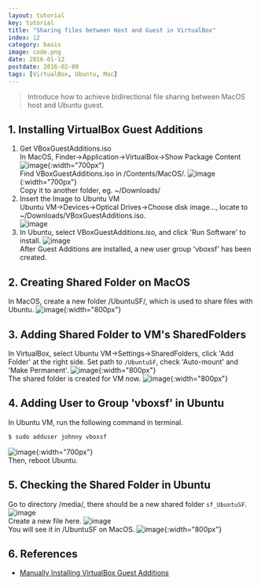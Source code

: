 ```yaml
---
layout: tutorial
key: tutorial
title: "Sharing files between Host and Guest in VirtualBox"
index: 12
category: basis
image: code.png
date: 2016-01-12
postdate: 2016-02-09
tags: [VirtualBox, Ubuntu, Mac]
---
```


> Introduce how to achieve bidirectional file sharing between MacOS host and Ubuntu guest.

## 1. Installing VirtualBox Guest Additions
1) Get VBoxGuestAdditions.iso  
In MacOS, Finder->Application->VirtualBox->Show Package Content
![image](/public/tutorials/12/virtualbox.png){:width="700px"}  
Find VBoxGuestAdditions.iso in /Contents/MacOS/.
![image](/public/tutorials/12/iso.png){:width="700px"}  
Copy it to another folder, eg. ~/Downloads/  
2) Insert the Image to Ubuntu VM  
Ubuntu VM->Devices->Optical Drives->Choose disk image..., locate to ~/Downloads/VBoxGuestAdditions.iso.  
![image](/public/tutorials/12/addimage.png)  
3) In Ubuntu, select VBoxGuestAdditions.iso, and click 'Run Software' to install.
![image](/public/tutorials/12/installguestadditions.png)  
After Guest Additions are installed, a new user group 'vboxsf' has been created.  

## 2. Creating Shared Folder on MacOS
In MacOS, create a new folder /UbuntuSF/, which is used to share files with Ubuntu.
![image](/public/tutorials/12/createsharedfolder.png){:width="800px"}  

## 3. Adding Shared Folder to VM's SharedFolders
In VirtualBox, select Ubuntu VM->Settings->SharedFolders, click 'Add Folder' at the right side. Set path to `/UbuntuSF`, check 'Auto-mount' and 'Make Permanent'.
![image](/public/tutorials/12/addshare.png){:width="800px"}  
The shared folder is created for VM now.
![image](/public/tutorials/12/sharedfolders.png){:width="800px"}  

## 4. Adding User to Group 'vboxsf' in Ubuntu
In Ubuntu VM, run the following command in terminal.
```sh
$ sudo adduser johnny vboxsf
```
![image](/public/tutorials/12/adduser.png){:width="700px"}  
Then, reboot Ubuntu.

## 5. Checking the Shared Folder in Ubuntu
Go to directory /media/, there should be a new shared folder `sf_UbuntuSF`.
![image](/public/tutorials/12/ubuntusf.png)  
Create a new file here.
![image](/public/tutorials/12/sharedfile.png)  
You will see it in /UbuntuSF on MacOS.
![image](/public/tutorials/12/macsf.png){:width="800px"}  

## 6. References
* [Manually Installing VirtualBox Guest Additions](https://osquest.com/2012/11/13/tip-manually-installing-virtualbox-guest-additions/)
